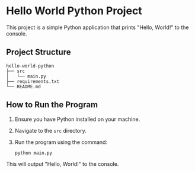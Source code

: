 # Hello World Python Project

This project is a simple Python application that prints "Hello, World!" to the console.

## Project Structure

```
hello-world-python
├── src
│   └── main.py
├── requirements.txt
└── README.md
```

## How to Run the Program

1. Ensure you have Python installed on your machine.
2. Navigate to the `src` directory.
3. Run the program using the command:

   ```
   python main.py
   ```

This will output "Hello, World!" to the console.